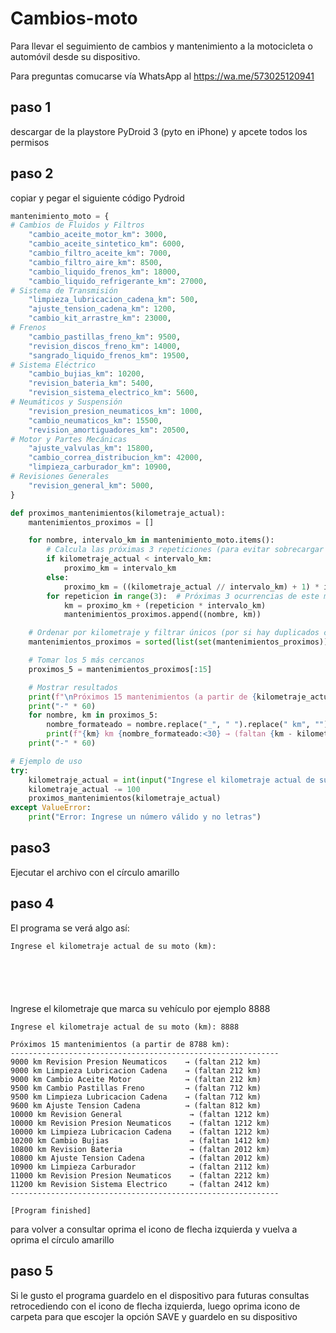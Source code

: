 # Cambios-moto
Para llevar el seguimiento de cambios y mantenimiento a la motocicleta o automóvil desde su dispositivo.

Para preguntas comucarse vía WhatsApp al https://wa.me/573025120941

## paso 1

descargar de la playstore PyDroid 3 (pyto en iPhone) y apcete todos los permisos

## paso 2

copiar y pegar el siguiente código Pydroid

```python
mantenimiento_moto = {
# Cambios de Fluidos y Filtros
    "cambio_aceite_motor_km": 3000,
    "cambio_aceite_sintetico_km": 6000,
    "cambio_filtro_aceite_km": 7000,
    "cambio_filtro_aire_km": 8500,
    "cambio_liquido_frenos_km": 18000,
    "cambio_liquido_refrigerante_km": 27000,
# Sistema de Transmisión
    "limpieza_lubricacion_cadena_km": 500,
    "ajuste_tension_cadena_km": 1200,
    "cambio_kit_arrastre_km": 23000,
# Frenos
    "cambio_pastillas_freno_km": 9500,
    "revision_discos_freno_km": 14000,
    "sangrado_liquido_frenos_km": 19500,
# Sistema Eléctrico
    "cambio_bujias_km": 10200,
    "revision_bateria_km": 5400,
    "revision_sistema_electrico_km": 5600,
# Neumáticos y Suspensión
    "revision_presion_neumaticos_km": 1000,
    "cambio_neumaticos_km": 15500,
    "revision_amortiguadores_km": 20500,
# Motor y Partes Mecánicas
    "ajuste_valvulas_km": 15800,
    "cambio_correa_distribucion_km": 42000,
    "limpieza_carburador_km": 10900,
# Revisiones Generales
    "revision_general_km": 5000,
}

def proximos_mantenimientos(kilometraje_actual):
    mantenimientos_proximos = []

    for nombre, intervalo_km in mantenimiento_moto.items():
        # Calcula las próximas 3 repeticiones (para evitar sobrecargar la lista)
        if kilometraje_actual < intervalo_km:
            proximo_km = intervalo_km
        else:
            proximo_km = ((kilometraje_actual // intervalo_km) + 1) * intervalo_km
        for repeticion in range(3):  # Próximas 3 ocurrencias de este mantenimiento
            km = proximo_km + (repeticion * intervalo_km)
            mantenimientos_proximos.append((nombre, km))

    # Ordenar por kilometraje y filtrar únicos (por si hay duplicados cercanos)
    mantenimientos_proximos = sorted(list(set(mantenimientos_proximos)), key=lambda x: x[1])

    # Tomar los 5 más cercanos
    proximos_5 = mantenimientos_proximos[:15]

    # Mostrar resultados
    print(f"\nPróximos 15 mantenimientos (a partir de {kilometraje_actual} km) serán:")
    print("-" * 60)
    for nombre, km in proximos_5:
        nombre_formateado = nombre.replace("_", " ").replace(" km", "").title()
        print(f"{km} km {nombre_formateado:<30} → (faltan {km - kilometraje_actual} km)")
    print("-" * 60)

# Ejemplo de uso
try:
    kilometraje_actual = int(input("Ingrese el kilometraje actual de su moto (km): "))
    kilometraje_actual -= 100
    proximos_mantenimientos(kilometraje_actual)
except ValueError:
    print("Error: Ingrese un número válido y no letras")
```

## paso3

Ejecutar el archivo con el círculo amarillo

## paso 4

El programa se verá algo así:

```
Ingrese el kilometraje actual de su moto (km):






```
Ingrese el kilometraje que marca su vehículo por ejemplo 8888
```
Ingrese el kilometraje actual de su moto (km): 8888

Próximos 15 mantenimientos (a partir de 8788 km):
------------------------------------------------------------
9000 km Revision Presion Neumaticos    → (faltan 212 km)
9000 km Limpieza Lubricacion Cadena    → (faltan 212 km)
9000 km Cambio Aceite Motor            → (faltan 212 km)
9500 km Cambio Pastillas Freno         → (faltan 712 km)
9500 km Limpieza Lubricacion Cadena    → (faltan 712 km)
9600 km Ajuste Tension Cadena          → (faltan 812 km)
10000 km Revision General               → (faltan 1212 km)
10000 km Revision Presion Neumaticos    → (faltan 1212 km)
10000 km Limpieza Lubricacion Cadena    → (faltan 1212 km)
10200 km Cambio Bujias                  → (faltan 1412 km)
10800 km Revision Bateria               → (faltan 2012 km)
10800 km Ajuste Tension Cadena          → (faltan 2012 km)
10900 km Limpieza Carburador            → (faltan 2112 km)
11000 km Revision Presion Neumaticos    → (faltan 2212 km)
11200 km Revision Sistema Electrico     → (faltan 2412 km)
------------------------------------------------------------

[Program finished]
```
para volver a consultar oprima el icono de flecha izquierda y vuelva a oprima el círculo amarillo
## paso 5

Si le gusto el programa guardelo en el dispositivo para futuras consultas retrocediendo con el icono de flecha izquierda, luego oprima icono de carpeta para que escojer la opción SAVE y guardelo en su dispositivo